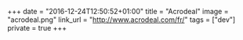 +++
date = "2016-12-24T12:50:52+01:00"
title = "Acrodeal"
image = "acrodeal.png"
link_url = "http://www.acrodeal.com/fr/"
tags = ["dev"]
private = true
+++

